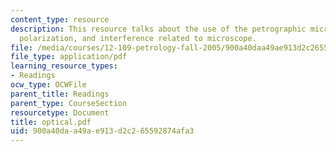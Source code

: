 ```yaml
---
content_type: resource
description: This resource talks about the use of the petrographic microscope, refraction,
  polarization, and interference related to microscope.
file: /media/courses/12-109-petrology-fall-2005/900a40daa49ae913d2c265592874afa3_optical.pdf
file_type: application/pdf
learning_resource_types:
- Readings
ocw_type: OCWFile
parent_title: Readings
parent_type: CourseSection
resourcetype: Document
title: optical.pdf
uid: 900a40da-a49a-e913-d2c2-65592874afa3
---
```

